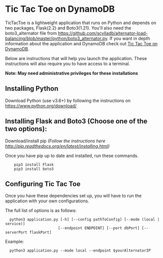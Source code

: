 # Tic Tac Toe on DynamoDB

TicTacToe is a lightweight application that runs on Python and depends on two packages, Flask(2.2) and Boto3(1.21). You'll also need the boto3_alternator file from https://github.com/scylladb/alternator-load-balancing/blob/master/python/boto3_alternator.py.  If you want in depth information about the application and DynamoDB check out [Tic Tac Toe on DynamoDB](http://docs.aws.amazon.com/amazondynamodb/latest/developerguide/ExampleApps.html).

Below are instructions that will help you launch the application.
These instructions will also require you to have access to a terminal.

**Note: May need administrative privileges for these installations**

## Installing Python

Download Python (use v3.6+) by following the instructions on https://www.python.org/download/

## Installing Flask and Boto3 (Choose one of the two options):
    
Download/install pip *(Follow the instructions here http://pip.readthedocs.org/en/latest/installing.html)*

   Once you have pip up to date and installed, run these commands.

        pip3 install Flask
        pip3 install boto3

## Configuring Tic Tac Toe
Once you have these dependencies set up, you will have to run the application with your own configurations.

The full list of options is as follows:

      python3 application.py [-h] [--config pathToConfig] [--mode (local | service)]
                            [--endpoint ENDPOINT] [--port dbPort] [--serverPort flaskPort]

Example:

      python3 application.py --mode local --endpoint $yourAlternatorIP
